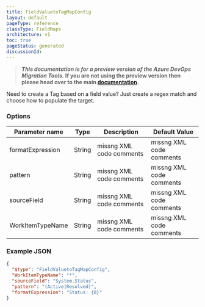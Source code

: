 ```yaml
---
title: FieldValuetoTagMapConfig
layout: default
pageType: reference
classType: FieldMaps
architecture: v1
toc: true
pageStatus: generated
discussionId: 
---
```



>**_This documentation is for a preview version of the Azure DevOps Migration Tools._ If you are not using the preview version then please head over to the main [documentation](https://nkdagility.com/docs/azure-devops-migration-tools).**

Need to create a Tag based on a field value? Just create a regex match and choose how to populate the target.

### Options

| Parameter name         | Type    | Description                              | Default Value                            |
|------------------------|---------|------------------------------------------|------------------------------------------|
| formatExpression | String | missng XML code comments | missng XML code comments |
| pattern | String | missng XML code comments | missng XML code comments |
| sourceField | String | missng XML code comments | missng XML code comments |
| WorkItemTypeName | String | missng XML code comments | missng XML code comments |


### Example JSON

```JSON
{
  "$type": "FieldValuetoTagMapConfig",
  "WorkItemTypeName": "*",
  "sourceField": "System.Status",
  "pattern": "(Active|Resolved)",
  "formatExpression": "Status: {0}"
}
```